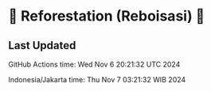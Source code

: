 
# 🌳 Reforestation (Reboisasi) 🌲

## Last Updated

GitHub Actions time: Wed Nov  6 20:21:32 UTC 2024

Indonesia/Jakarta time: Thu Nov  7 03:21:32 WIB 2024

